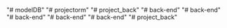 "# modelDB" 
"# projectorm" 
"# project_back" 
"# back-end" 
"# back-end" 
"# back-end" 
"# back-end" 
"# back-end" 
"# project_back" 
